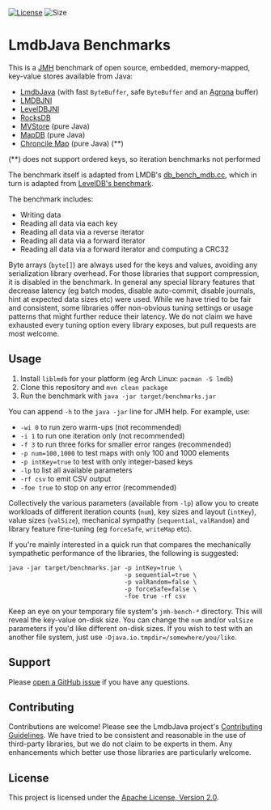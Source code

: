 [![License](https://img.shields.io/hexpm/l/plug.svg?maxAge=2592000)](http://www.apache.org/licenses/LICENSE-2.0.txt)
![Size](https://reposs.herokuapp.com/?path=lmdbjava/benchmarks)

# LmdbJava Benchmarks

This is a [JMH](http://openjdk.java.net/projects/code-tools/jmh/) benchmark
of open source, embedded, memory-mapped, key-value stores available from Java:

* [LmdbJava](https://github.com/lmdbjava/lmdbjava) (with fast `ByteBuffer`, safe
  `ByteBuffer` and an [Agrona](https://github.com/real-logic/Agrona) buffer)
* [LMDBJNI](https://github.com/deephacks/lmdbjni)
* [LevelDBJNI](https://github.com/fusesource/leveldbjni)
* [RocksDB](http://rocksdb.org/)
* [MVStore](http://h2database.com/html/mvstore.html) (pure Java)
* [MapDB](http://www.mapdb.org/) (pure Java)
* [Chroncile Map](https://github.com/OpenHFT/Chronicle-Map) (pure Java) (**)

(**) does not support ordered keys, so iteration benchmarks not performed

The benchmark itself is adapted from LMDB's
[db_bench_mdb.cc](http://lmdb.tech/bench/microbench/db_bench_mdb.cc), which in
turn is adapted from
[LevelDB's benchmark](https://github.com/google/leveldb/blob/master/db/db_bench.cc).

The benchmark includes:

* Writing data
* Reading all data via each key
* Reading all data via a reverse iterator
* Reading all data via a forward iterator
* Reading all data via a forward iterator and computing a CRC32

Byte arrays (`byte[]`) are always used for the keys and values, avoiding any
serialization library overhead. For those libraries that support compression,
it is disabled in the benchmark. In general any special library features that
decrease latency (eg batch modes, disable auto-commit, disable journals,
hint at expected data sizes etc) were used. While we have tried to be fair and
consistent, some libraries offer non-obvious tuning settings or usage patterns
that might further reduce their latency. We do not claim we have exhausted
every tuning option every library exposes, but pull requests are most welcome.

## Usage

1. Install `liblmdb` for your platform (eg Arch Linux: `pacman -S lmdb`)
2. Clone this repository and `mvn clean package`
3. Run the benchmark with `java -jar target/benchmarks.jar`

You can append ``-h`` to the ``java -jar`` line for JMH help. For example, use:

  * ``-wi 0`` to run zero warm-ups (not recommended)
  * ``-i 1`` to run one iteration only (not recommended)
  * ``-f 3`` to run three forks for smaller error ranges (recommended)
  * ``-p num=100,1000`` to test maps with only 100 and 1000 elements
  * ``-p intKey=true`` to test with only integer-based keys
  * ``-lp`` to list all available parameters
  * ``-rf csv`` to emit CSV output
  * ``-foe true`` to stop on any error (recommended)

Collectively the various parameters (available from `-lp`) allow you to create
workloads of different iteration counts (`num`), key sizes and layout (`intKey`),
value sizes (`valSize`), mechanical sympathy (`sequential`, `valRandom`) and
library feature fine-tuning (eg `forceSafe`, `writeMap` etc).

If you're mainly interested in a quick run that compares the mechanically
sympathetic performance of the libraries, the following is suggested:

    java -jar target/benchmarks.jar -p intKey=true \
                                    -p sequential=true \
                                    -p valRandom=false \
                                    -p forceSafe=false \
                                    -foe true -rf csv

Keep an eye on your temporary file system's `jmh-bench-*` directory. This will
reveal the key-value on-disk size. You can change the `num` and/or `valSize`
parameters if you'd like different on-disk sizes. If you wish to test with an
another file system, just use `-Djava.io.tmpdir=/somewhere/you/like`.

## Support

Please [open a GitHub issue](https://github.com/lmdbjava/benchmarks/issues)
if you have any questions.

## Contributing

Contributions are welcome! Please see the LmdbJava project's
[Contributing Guidelines](https://github.com/lmdbjava/lmdbjava/blob/master/CONTRIBUTING.md).
We have tried to be consistent and reasonable in the use of third-party
libraries, but we do not claim to be experts in them. Any enhancements which
better use those libraries are particularly welcome.

## License

This project is licensed under the
[Apache License, Version 2.0](http://www.apache.org/licenses/LICENSE-2.0.html).
